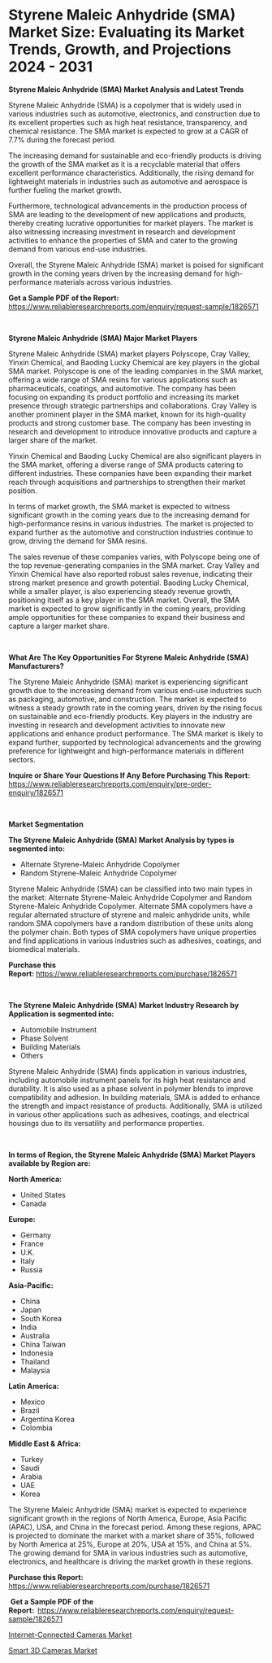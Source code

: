 <p><h1>Styrene Maleic Anhydride (SMA) Market Size: Evaluating its Market Trends, Growth, and Projections 2024 - 2031</h1></p><p><strong>Styrene Maleic Anhydride (SMA) Market Analysis and Latest Trends</strong></p>
<p><p>Styrene Maleic Anhydride (SMA) is a copolymer that is widely used in various industries such as automotive, electronics, and construction due to its excellent properties such as high heat resistance, transparency, and chemical resistance. The SMA market is expected to grow at a CAGR of 7.7% during the forecast period.</p><p>The increasing demand for sustainable and eco-friendly products is driving the growth of the SMA market as it is a recyclable material that offers excellent performance characteristics. Additionally, the rising demand for lightweight materials in industries such as automotive and aerospace is further fueling the market growth.</p><p>Furthermore, technological advancements in the production process of SMA are leading to the development of new applications and products, thereby creating lucrative opportunities for market players. The market is also witnessing increasing investment in research and development activities to enhance the properties of SMA and cater to the growing demand from various end-use industries.</p><p>Overall, the Styrene Maleic Anhydride (SMA) market is poised for significant growth in the coming years driven by the increasing demand for high-performance materials across various industries.</p></p>
<p><strong>Get a Sample PDF of the Report:&nbsp;</strong> <a href="https://www.reliableresearchreports.com/enquiry/request-sample/1826571">https://www.reliableresearchreports.com/enquiry/request-sample/1826571</a></p>
<p>&nbsp;</p>
<p><strong>Styrene Maleic Anhydride (SMA) Major Market Players</strong></p>
<p><p>Styrene Maleic Anhydride (SMA) market players Polyscope, Cray Valley, Yinxin Chemical, and Baoding Lucky Chemical are key players in the global SMA market. Polyscope is one of the leading companies in the SMA market, offering a wide range of SMA resins for various applications such as pharmaceuticals, coatings, and automotive. The company has been focusing on expanding its product portfolio and increasing its market presence through strategic partnerships and collaborations. Cray Valley is another prominent player in the SMA market, known for its high-quality products and strong customer base. The company has been investing in research and development to introduce innovative products and capture a larger share of the market.</p><p>Yinxin Chemical and Baoding Lucky Chemical are also significant players in the SMA market, offering a diverse range of SMA products catering to different industries. These companies have been expanding their market reach through acquisitions and partnerships to strengthen their market position. </p><p>In terms of market growth, the SMA market is expected to witness significant growth in the coming years due to the increasing demand for high-performance resins in various industries. The market is projected to expand further as the automotive and construction industries continue to grow, driving the demand for SMA resins.</p><p>The sales revenue of these companies varies, with Polyscope being one of the top revenue-generating companies in the SMA market. Cray Valley and Yinxin Chemical have also reported robust sales revenue, indicating their strong market presence and growth potential. Baoding Lucky Chemical, while a smaller player, is also experiencing steady revenue growth, positioning itself as a key player in the SMA market. Overall, the SMA market is expected to grow significantly in the coming years, providing ample opportunities for these companies to expand their business and capture a larger market share.</p></p>
<p>&nbsp;</p>
<p><strong>What Are The Key Opportunities For Styrene Maleic Anhydride (SMA) Manufacturers?</strong></p>
<p><p>The Styrene Maleic Anhydride (SMA) market is experiencing significant growth due to the increasing demand from various end-use industries such as packaging, automotive, and construction. The market is expected to witness a steady growth rate in the coming years, driven by the rising focus on sustainable and eco-friendly products. Key players in the industry are investing in research and development activities to innovate new applications and enhance product performance. The SMA market is likely to expand further, supported by technological advancements and the growing preference for lightweight and high-performance materials in different sectors.</p></p>
<p><strong>Inquire or Share Your Questions If Any Before Purchasing This Report:</strong> <a href="https://www.reliableresearchreports.com/enquiry/pre-order-enquiry/1826571">https://www.reliableresearchreports.com/enquiry/pre-order-enquiry/1826571</a></p>
<p>&nbsp;</p>
<p><strong>Market Segmentation</strong></p>
<p><strong>The Styrene Maleic Anhydride (SMA) Market Analysis by types is segmented into:</strong></p>
<p><ul><li>Alternate Styrene-Maleic Anhydride Copolymer</li><li>Random Styrene-Maleic Anhydride Copolymer</li></ul></p>
<p><p>Styrene Maleic Anhydride (SMA) can be classified into two main types in the market: Alternate Styrene-Maleic Anhydride Copolymer and Random Styrene-Maleic Anhydride Copolymer. Alternate SMA copolymers have a regular alternated structure of styrene and maleic anhydride units, while random SMA copolymers have a random distribution of these units along the polymer chain. Both types of SMA copolymers have unique properties and find applications in various industries such as adhesives, coatings, and biomedical materials.</p></p>
<p><strong>Purchase this Report:&nbsp;</strong><a href="https://www.reliableresearchreports.com/purchase/1826571">https://www.reliableresearchreports.com/purchase/1826571</a></p>
<p>&nbsp;</p>
<p><strong>The Styrene Maleic Anhydride (SMA) Market Industry Research by Application is segmented into:</strong></p>
<p><ul><li>Automobile Instrument</li><li>Phase Solvent</li><li>Building Materials</li><li>Others</li></ul></p>
<p><p>Styrene Maleic Anhydride (SMA) finds application in various industries, including automobile instrument panels for its high heat resistance and durability. It is also used as a phase solvent in polymer blends to improve compatibility and adhesion. In building materials, SMA is added to enhance the strength and impact resistance of products. Additionally, SMA is utilized in various other applications such as adhesives, coatings, and electrical housings due to its versatility and performance properties.</p></p>
<p>&nbsp;</p>
<p><strong>In terms of Region, the Styrene Maleic Anhydride (SMA) Market Players available by Region are:</strong></p>
<p>
    <p> <strong> North America: </strong>
        <ul>
            <li>United States</li>
            <li>Canada</li>
        </ul>
        </p> 
    <p> <strong> Europe: </strong>
        <ul>
            <li>Germany</li>
            <li>France</li>
            <li>U.K.</li>
            <li>Italy</li>
            <li>Russia</li>
        </ul>
        </p> 
    <p> <strong> Asia-Pacific: </strong>
        <ul>
            <li>China</li>
            <li>Japan</li>
            <li>South Korea</li>
            <li>India</li>
            <li>Australia</li>
            <li>China Taiwan</li>
            <li>Indonesia</li>
            <li>Thailand</li>
            <li>Malaysia</li>
        </ul>
        </p> 
    <p> <strong> Latin America: </strong>
        <ul>
            <li>Mexico</li>
            <li>Brazil</li>
            <li>Argentina Korea</li>
            <li>Colombia</li>
        </ul>
        </p> 
    <p> <strong> Middle East & Africa: </strong>
        <ul>
            <li>Turkey</li>
            <li>Saudi</li>
            <li>Arabia</li>
            <li>UAE</li>
            <li>Korea</li>
        </ul>
    </p>
    </p>
<p><p>The Styrene Maleic Anhydride (SMA) market is expected to experience significant growth in the regions of North America, Europe, Asia Pacific (APAC), USA, and China in the forecast period. Among these regions, APAC is projected to dominate the market with a market share of 35%, followed by North America at 25%, Europe at 20%, USA at 15%, and China at 5%. The growing demand for SMA in various industries such as automotive, electronics, and healthcare is driving the market growth in these regions.</p></p>
<p><strong>Purchase this Report: </strong><a href="https://www.reliableresearchreports.com/purchase/1826571">https://www.reliableresearchreports.com/purchase/1826571</a></p>
<p>&nbsp;<strong>Get a Sample PDF of the Report:&nbsp;&nbsp;</strong><a href="https://www.reliableresearchreports.com/enquiry/request-sample/1826571">https://www.reliableresearchreports.com/enquiry/request-sample/1826571</a></p>
<p><strong></strong></p>
<p><p><a href="https://cedar-agate-3da.notion.site/Internet-Connected-Cameras-Market-Offer-Valuable-Insights-into-Market-Size-Market-Share-Market-Tre-f045171389554f4d8570ed63204cdeff">Internet-Connected Cameras Market</a></p><p><a href="https://circular-yam-9b9.notion.site/Smart-3D-Cameras-Market-Size-Share-Trends-Analysis-Report-By-Application-Regional-Outlook-Compe-f075b4df84454f72a477662b6697e3b0">Smart 3D Cameras Market</a></p></p>